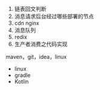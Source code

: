 1. 链表回文判断
2. 消息请求后台经过哪些部署的节点
3. cdn  nginx
4. 消息队列
5. redix
6. 生产者消费之代码实现





maven，git，idea，linux

- linux
- gradle
- Kotlin





